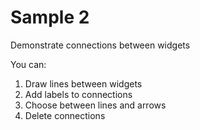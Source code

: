 # Sample 2

Demonstrate connections between widgets

You can:
1. Draw lines between widgets
2. Add labels to connections
3. Choose between lines and arrows
4. Delete connections
            